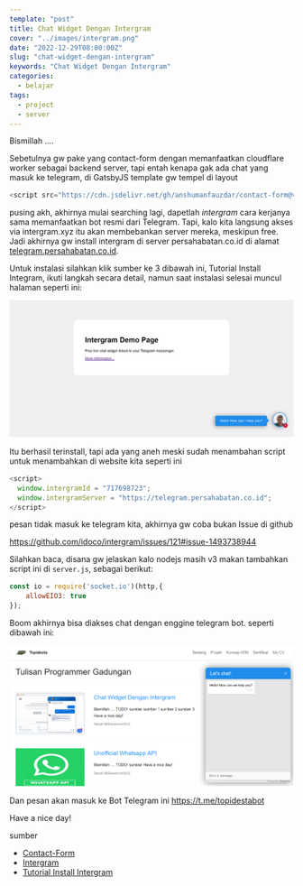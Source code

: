 ```yaml
---
template: "post"
title: Chat Widget Dengan Intergram
cover: "../images/intergram.png"
date: "2022-12-29T08:00:00Z"
slug: "chat-widget-dengan-intergram"
keywords: "Chat Widget Dengan Intergram"
categories:
  - belajar
tags:
  - project
  - server
---
```


Bismillah ....

Sebetulnya gw pake yang contact-form dengan memanfaatkan cloudflare worker sebagai backend server, tapi entah kenapa gak ada chat yang masuk ke telegram, di GatsbyJS template gw tempel di layout 

```javascript
<script src="https://cdn.jsdelivr.net/gh/anshumanfauzdar/contact-form@v3/src/contact-form.js" id="contactform" form_worker_url="https://v1.formtopidesta.workers.dev/"></script>
```

pusing akh, akhirnya mulai searching lagi, dapetlah *intergram* cara kerjanya sama memanfaatkan bot resmi dari Telegram. Tapi, kalo kita langsung akses via intergram.xyz itu akan membebankan server mereka, meskipun free. Jadi akhirnya gw install intergram di server persahabatan.co.id di alamat [telegram.persahabatan.co.id](https://telegram.persahabatan.co.id).

Untuk instalasi silahkan klik sumber ke 3 dibawah ini, Tutorial Install Integram, ikuti langkah secara detail, namun saat instalasi selesai muncul halaman seperti ini:

![Intergram Own Server](../images/telegram.persahabatan.co.id.png)

Itu berhasil terinstall, tapi ada yang aneh meski sudah menambahan script untuk menambahkan di website kita seperti ini

```javascript
<script>
  window.intergramId = "717698723";
  window.intergramServer = "https://telegram.persahabatan.co.id";
</script>
```

pesan tidak masuk ke telegram kita, akhirnya gw coba bukan Issue di github 

https://github.com/idoco/intergram/issues/121#issue-1493738944

Silahkan baca, disana gw jelaskan kalo nodejs masih v3 makan tambahkan script ini di `server.js`, sebagai berikut:

```javascript
const io = require('socket.io')(http,{
    allowEIO3: true
});
```

Boom akhirnya bisa diakses chat dengan enggine telegram bot. seperti dibawah ini:

![Intergram Own Server](../images/intergramtopidesta.png)

Dan pesan akan masuk ke Bot Telegram ini https://t.me/topidestabot


Have a nice day!


sumber
- [Contact-Form](https://github.com/tuhinpal/Contact-Form)
- [Intergram](https://github.com/idoco/intergram)
- [Tutorial Install Intergram](https://ictis.cz/telegram-chat-widget-self-hosted-debian-linux-intergram-github-skript-nodejs/)

